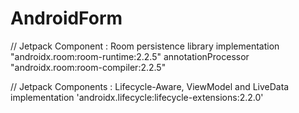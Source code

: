 # AndroidForm

// Jetpack Component : Room persistence library
implementation "androidx.room:room-runtime:2.2.5"
annotationProcessor "androidx.room:room-compiler:2.2.5"

// Jetpack Components : Lifecycle-Aware, ViewModel and LiveData
implementation 'androidx.lifecycle:lifecycle-extensions:2.2.0'
